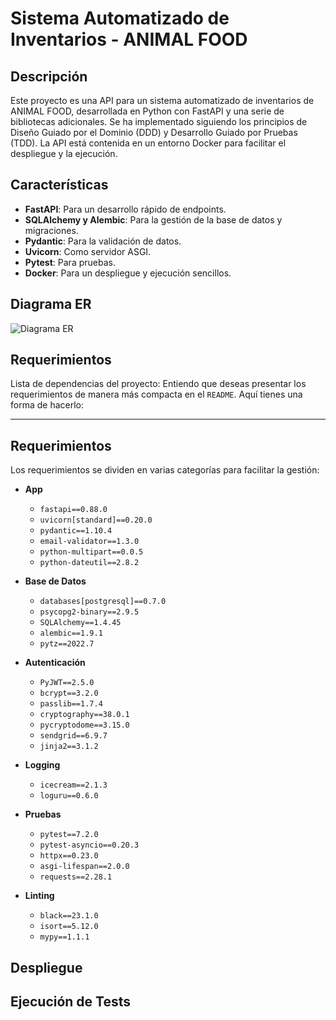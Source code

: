 
# Sistema Automatizado de Inventarios - ANIMAL FOOD

## Descripción

Este proyecto es una API para un sistema automatizado de inventarios de ANIMAL FOOD, desarrollada en Python con FastAPI y una serie de bibliotecas adicionales. Se ha implementado siguiendo los principios de Diseño Guiado por el Dominio (DDD) y Desarrollo Guiado por Pruebas (TDD). La API está contenida en un entorno Docker para facilitar el despliegue y la ejecución.

## Características

- **FastAPI**: Para un desarrollo rápido de endpoints.
- **SQLAlchemy y Alembic**: Para la gestión de la base de datos y migraciones.
- **Pydantic**: Para la validación de datos.
- **Uvicorn**: Como servidor ASGI.
- **Pytest**: Para pruebas.
- **Docker**: Para un despliegue y ejecución sencillos.

## Diagrama ER

![Diagrama ER](URL_DEL_DIAGRAMA)


## Requerimientos

Lista de dependencias del proyecto:
Entiendo que deseas presentar los requerimientos de manera más compacta en el `README`. Aquí tienes una forma de hacerlo:

---

## Requerimientos

Los requerimientos se dividen en varias categorías para facilitar la gestión:

- **App**
  - `fastapi==0.88.0`
  - `uvicorn[standard]==0.20.0`
  - `pydantic==1.10.4`
  - `email-validator==1.3.0`
  - `python-multipart==0.0.5`
  - `python-dateutil==2.8.2`

- **Base de Datos**
  - `databases[postgresql]==0.7.0`
  - `psycopg2-binary==2.9.5`
  - `SQLAlchemy==1.4.45`
  - `alembic==1.9.1`
  - `pytz==2022.7`

- **Autenticación**
  - `PyJWT==2.5.0`
  - `bcrypt==3.2.0`
  - `passlib==1.7.4`
  - `cryptography==38.0.1`
  - `pycryptodome==3.15.0`
  - `sendgrid==6.9.7`
  - `jinja2==3.1.2`

- **Logging**
  - `icecream==2.1.3`
  - `loguru==0.6.0`

- **Pruebas**
  - `pytest==7.2.0`
  - `pytest-asyncio==0.20.3`
  - `httpx==0.23.0`
  - `asgi-lifespan==2.0.0`
  - `requests==2.28.1`

- **Linting**
  - `black==23.1.0`
  - `isort==5.12.0`
  - `mypy==1.1.1`


## Despliegue



## Ejecución de Tests




